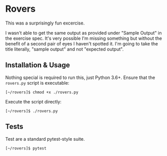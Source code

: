 # Rovers

This was a surprisingly fun excercise.

I wasn't able to get the same output as provided under "Sample Output" in the
exercise spec. It's very possible I'm missing something but without the benefit
of a second pair of eyes I haven't spotted it. I'm going to take the title
literally, "sample output" and not "expected output".

## Installation & Usage

Nothing special is required to run this, just Python 3.6+. Ensure that the
`rovers.py` script is executable:

```
[~/rovers]$ chmod +x ./rovers.py
```

Execute the script directly:

```
[~/rovers]$ ./rovers.py
```

## Tests

Test are a standard pytest-style suite.

```
[~/rovers]$ pytest
```
